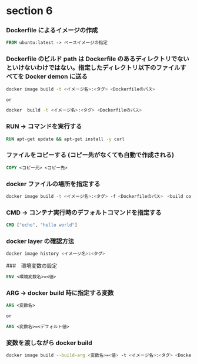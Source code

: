 # section 6

### Dockerfile によるイメージの作成

```dockerfile
FROM ubuntu:latest -> ベースイメージの指定
```

### Dockerfile のビルド path は Dockerfile のあるディレクトリでないといけないわけではない。指定したディレクトリ以下のファイルすべてを Docker demon に送る

```bash
docker image build -t <イメージ名>:<タグ> <Dockerfileのパス>　

or

docker  build -t <イメージ名>:<タグ> <Dockerfileのパス>
```

### RUN -> コマンドを実行する

```dockerfile
RUN apt-get update && apt-get install -y curl
```

### ファイルをコピーする (コピー先がなくても自動で作成される)

```dockerfile
COPY <コピー元> <コピー先>
```

### docker ファイルの場所を指定する

```bash
docker image build -t <イメージ名>:<タグ> -f <Dockerfileのパス>　<build contextパス>
```

### CMD -> コンテナ実行時のデフォルトコマンドを指定する

```dockerfile
CMD ["echo", "hello world"]
```

### docker layer の確認方法

```bash
docker image history <イメージ名>:<タグ>
```

###　環境変数の設定

```dockerfile
ENV <環境変数名>=<値>
```

### ARG -> docker build 時に指定する変数

```dockerfile
ARG <変数名>

or

ARG <変数名>=<デフォルト値>
```

### 変数を渡しながら docker build

```bash
docker image build --build-arg <変数名>=<値> -t <イメージ名>:<タグ> <Dockerfileのパス>
```

